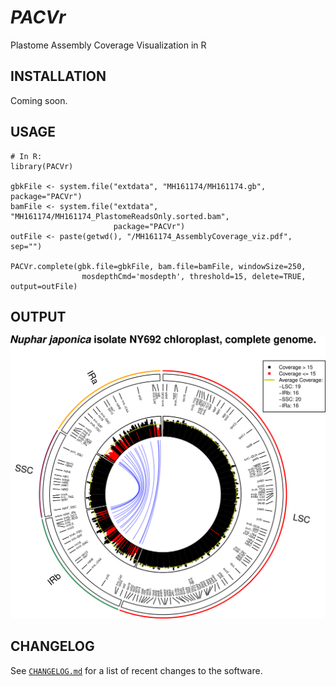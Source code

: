 *PACVr*
=======

Plastome Assembly Coverage Visualization in R

## INSTALLATION
Coming soon.

<!---
```
# In R:
install.packages("PACVr")
```
--->

## USAGE
```
# In R:
library(PACVr)

gbkFile <- system.file("extdata", "MH161174/MH161174.gb", package="PACVr")
bamFile <- system.file("extdata", "MH161174/MH161174_PlastomeReadsOnly.sorted.bam", 
                       package="PACVr")
outFile <- paste(getwd(), "/MH161174_AssemblyCoverage_viz.pdf", sep="")

PACVr.complete(gbk.file=gbkFile, bam.file=bamFile, windowSize=250, 
                mosdepthCmd='mosdepth', threshold=15, delete=TRUE, output=outFile)
```

## OUTPUT
![](MH161174_AssemblyCoverage_viz.png)

<!---
## CITATION
Using PACVr in your research? Please cite it!

- Gruenstaeudl M., Jenke N. (2019). foo bar baz

```
@article {Gruenstaeudl435644,
    author = {Gruenstaeudl, Michael and Hartmaring, Yannick},
    title = {EMBL2checklists: A Python package to facilitate the user-friendly submission of plant DNA barcoding sequences to ENA},
    elocation-id = {435644},
    year = {2018},
    doi = {10.1101/435644},
    URL = {https://www.biorxiv.org/content/early/2018/10/05/435644},
    journal = {bioRxiv}
}
```
-->

<!---
## DEVELOPMENT
1. Currently nothing.
2. Currently nothing.
--->

## CHANGELOG
See [`CHANGELOG.md`](CHANGELOG.md) for a list of recent changes to the software.

